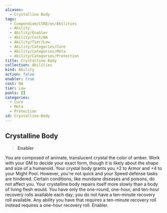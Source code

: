```yaml
---
aliases:
  - Crystalline Body
tags:
  - Compendium/CSRD/en/Abilities
  - Ability
  - Ability/Enabler
  - Ability/Cost/NA
  - Ability/Tier/Low
  - Ability/Categories/Cure
  - Ability/Categories/Meta
  - Ability/Categories/Protection
title: Crystalline Body
collection: Abilities
kind: Ability
action: false
enabler: true
cost: NA
tier: Low
pools: []
categories:
  - Cure
  - Meta
  - Protection
id: Crystalline-Body
---
```

## Crystalline Body    
>**Enabler**  
    
You are composed of animate, translucent crystal the color of amber. Work with your GM to decide your exact form, though it is likely about the shape and size of a humanoid. Your crystal body grants you +2 to Armor and +4 to your Might Pool. However, you're not quick and your Speed defense tasks are hindered. Certain conditions, like mundane diseases and poisons, do not affect you. Your crystalline body repairs itself more slowly than a body of living flesh would. You have only the one-round, one-hour, and ten-hour recovery rolls available each day; you do not have a ten-minute recovery roll available. Any ability you have that requires a ten-minute recovery roll instead requires a one-hour recovery roll. Enabler.
